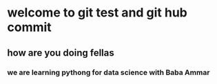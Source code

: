 # welcome to git test and git hub commit
## how are you doing fellas
### we are learning pythong for data science with Baba Ammar